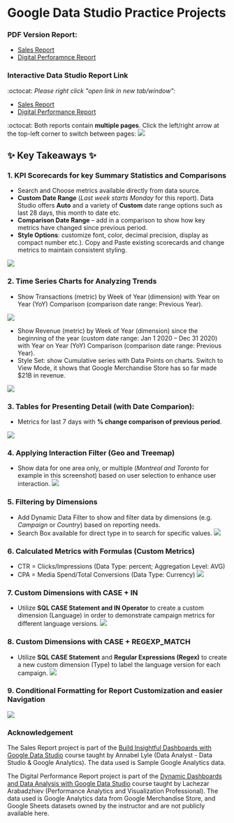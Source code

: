 # Google Data Studio Practice Projects

### **PDF Version Report:**
* [Sales Report](https://github.com/phphoebe/googledatastudio-practice/tree/master/1.Sales%20Report)
* [Digital Perforamnce Report](https://github.com/phphoebe/googledatastudio-practice/tree/master/2.Digital%20Performance%20Report)

### **Interactive Data Studio Report Link** 
:octocat: *Please right click "open link in new tab/window":*
* [Sales Report](https://datastudio.google.com/reporting/57651fce-ff4e-42cd-879b-866ce879f7d2)
* [Digital Performance Report](https://datastudio.google.com/reporting/edbf153e-24bf-4a8a-a77f-36a3a363b91e)

:octocat: Both reports contain **multiple pages**. Click the left/right arrow at the top-left corner to switch between pages:
![](https://github.com/phphoebe/googledatastudio-practice/blob/master/Images/Multiple%20Pages.PNG)


 ## :sparkles: Key Takeaways :sparkles: 

### **1. KPI Scorecards for key Summary Statistics and Comparisons**
* Search and Choose metrics available directly from data source. 
* **Custom Date Range** (*Last week starts Monday* for this report). Data Studio offers **Auto** and a variety of **Custom** date range options such as last 28 days, this month to date etc.
* **Comparison Date Range** – add in a comparison to show how key metrics have changed since previous period.
* **Style Options**: customize font, color, decimal precision, display as compact number etc.). Copy and Paste existing scorecards and change metrics to maintain consistent styling. 

![](https://github.com/phphoebe/googledatastudio-practice/blob/master/Images/KPI%20Scorecard.PNG)


### **2. Time Series Charts for Analyzing Trends**
* Show Transactions (metric) by Week of Year (dimension) with Year on Year (YoY) Comparison (comparison date range: Previous Year).

![](https://github.com/phphoebe/googledatastudio-practice/blob/master/Images/WOW%2C%20YOY%20Comparison.PNG)


* Show Revenue (metric) by Week of Year (dimension) since the beginning of the year (custom date range: Jan 1 2020 – Dec 31 2020) with Year on Year (YoY) Comparison (comparison date range: Previous Year).
* Style Set: show Cumulative series with Data Points on charts. 
Switch to View Mode, it shows that Google Merchandise Store has so far made $21B in revenue. 

![](https://github.com/phphoebe/googledatastudio-practice/blob/master/Images/Cummulative%20Revenue.png)


### **3. Tables for Presenting Detail (with Date Comparion):**
* Metrics for last 7 days with **% change comparison of previous period**.

![](https://github.com/phphoebe/googledatastudio-practice/blob/master/Images/Dynamic%20Data%20Comparison.PNG)

### **4. Applying Interaction Filter (Geo and Treemap)**
* Show data for one area only, or multiple (*Montreal and Toronto* for example in this screenshot) based on user selection to enhance user interaction. 
![](https://github.com/phphoebe/googledatastudio-practice/blob/master/Images/Interactive%20Filter.PNG)

### **5. Filtering by Dimensions**
* Add Dynamic Data Filter to show and filter data by dimensions (e.g. *Campaign* or *Country*) based on reporting needs.
* Search Box available for direct type in to search for specific values. 
![](https://github.com/phphoebe/googledatastudio-practice/blob/master/Images/Filters%20by%20Dimension.PNG)

### **6. Calculated Metrics with Formulas (Custom Metrics)**
* CTR = Clicks/Impressions (Data Type: percent; Aggregation Level: AVG)
* CPA = Media Spend/Total Conversions (Data Type: Currency) 
![](https://github.com/phphoebe/googledatastudio-practice/blob/master/Images/Calculated%20Fields%20(custom%20metrics).png)

### **7. Custom Dimensions with CASE + IN**
* Utilize **SQL CASE Statement and IN Operator** to create a custom dimension (Language) in order to demonstrate campaign metrics for different language versions. 
![](https://github.com/phphoebe/googledatastudio-practice/blob/master/Images/Custom%20Dimensions%20(CASE%2BIN).PNG)

### **8. Custom Dimensions with CASE + REGEXP_MATCH**
* Utilize **SQL CASE Statement** and **Regular Expressions (Regex)** to create a new custom dimension (Type) to label the language version for each campaign. 
![](https://github.com/phphoebe/googledatastudio-practice/blob/master/Images/Custom%20Dimensions%20(CASE%20%2B%20REGEXP_MATCH).PNG)

### **9. Conditional Formatting for Report Customization and easier Navigation**
![](https://github.com/phphoebe/googledatastudio-practice/blob/master/Images/Conditional%20Formatting.PNG)


### Acknowledgement 
The Sales Report project is part of the [Build Insightful Dashboards with Google Data Studio](https://www.udemy.com/course/build-interactive-dashboards-and-reports-with-google-data-studio/) course taught by Annabel Lyle (Data Analyst - Data Studio & Google Analytics). The data used is Sample Google Analytics data.

The Digital Performance Report project is part of the [Dynamic Dashboards and Data Analysis with Google Data Studio](https://www.udemy.com/course/dynamic-dashboards-and-data-analysis-with-google-data-studio/) course taught by Lachezar Arabadzhiev (Performance Analytics and Visualization Professional). The data used is Google Analytics data from Google Merchandise Store, and Google Sheets datasets owned by the instructor and are not publicly available here.

